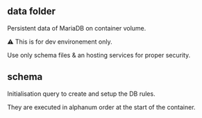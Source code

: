 ## data folder
Persistent data of MariaDB on container volume.

⚠️ This is for dev environement only.

Use only schema files & an hosting services for proper security.
## schema
Initialisation query to create and setup the DB rules.

They are executed in alphanum order at the start of the container.
